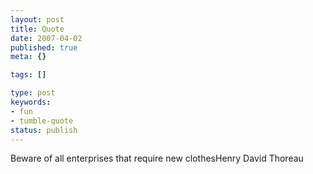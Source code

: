 ```yaml
---
layout: post
title: Quote
date: 2007-04-02
published: true
meta: {}

tags: []

type: post
keywords:
- fun
- tumble-quote
status: publish
---
```

<!-- blockquote  -->Beware of all enterprises that require new clothes<!-- endblockquote  -->Henry David Thoreau
